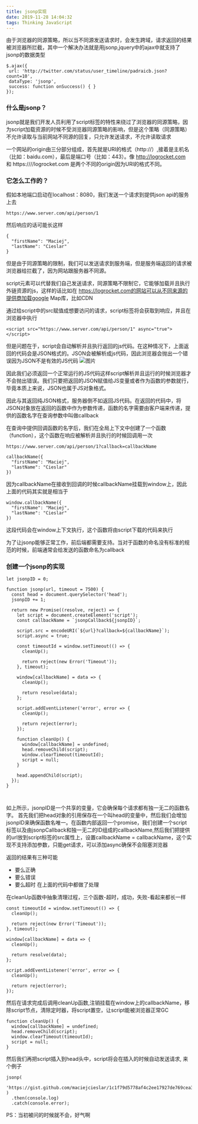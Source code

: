 ```yaml
---
title: jsonp实现
date: 2019-11-28 14:04:32
tags: Thinking JavaScript
---
```

由于浏览器的同源策略，所以当不同源发送请求时，会发生跨域，请求返回的结果被浏览器所拦截，其中一个解决办法就是用jsonp,jquery中的ajax中就支持了jsonp的数据类型
```
$.ajax({
 url: 'http://twitter.com/status/user_timeline/padraicb.json?count=10',
 dataType: 'jsonp',
 success: function onSuccess() { }
});
```
<!--more -->
### 什么是jsonp？

jsonp就是我们开发人员利用了script标签的特性来绕过了浏览器的同源策略，因为script加载资源的时候不受浏览器同源策略的影响，但是这个策略（同源策略）不允许读取与当前网站不同源的回复，只允许发送请求，不允许读取请求

一个网站的origin由三分部分组成，首先就是URI的格式（http://）,接着是主机名（比如：baidu.com），最后是端口号（比如：443）。像 http://logrocket.com 和 https:////logrocket.com 是两个不同的origin因为URI的格式不同。
### 它怎么工作的？

假如本地端口启动在localhost：8080，我们发送一个请求到提供json api的服务上去
```
https://www.server.com/api/person/1
```
然后响应的话可能长这样
```
{
  "firstName": "Maciej",
  "lastName": "Cieslar"
}
```
但是由于同源策略的限制，我们可以发送请求到服务端，但是服务端返回的请求被浏览器给拦截了，因为网站跟服务器不同源。

script元素可以代替我们自己发送请求，同源策略不限制它，它能够加载并且执行外链资源的js，这样的话比如在 https://logrocket.com的网站可以从不同来源的提供商加载google Map库，比如CDN

通过给script中的src赋值成想要访问的请求，script标签将会获取到响应，并且在浏览器中执行
```
<script src="https://www.server.com/api/person/1" async="true"></script>
```

但是问题在于，script会自动解析并且执行返回的js代码。在这种情况下，上面返回的代码会是JSON格式的。JSON会被解析成js代码，因此浏览器会抛出一个错误因为JSON不是有效的JS代码
![图片](https://i0.wp.com/blog.logrocket.com/wp-content/uploads/2019/11/invalid-syntax-error.png?w=730&ssl=1)

因此我们必须返回一个正常运行的JS代码这样script解析并且运行的时候浏览器才不会抛出错误。我们只要把返回的JSON赋值给JS变量或者作为函数的参数就行，毕竟本质上来说，JSON也属于JS对象格式。

因此与其返回纯JSON格式，服务器倒不如返回JS代码。在返回的代码中，将JSON对象放在返回的函数中作为参数传递，函数的名字需要由客户端来传递，提供的函数名字在查询参数中叫做callback

在查询中提供回调函数的名字后，我们在全局上下文中创建了一个函数（function），这个函数在响应被解析并且执行的时候回调用一次

```
https://www.server.com/api/person/1?callback=callbackName
```

```
callbackName({
  "firstName": "Maciej",
  "lastName": "Cieslar"
})
```
因为callbackName在接收到回调的时候callbackName挂载到window上，因此上面的代码其实就是相当于

```
window.callbackName({
  "firstName": "Maciej",
  "lastName": "Cieslar"
})
```

这段代码会在window上下文执行，这个函数将由script下载的代码来执行

为了让jsonp能够正常工作，前后端都需要支持。当对于函数的命名没有标准的规范的时候，前端通常会给发送的函数命名为callback


### 创建一个jsonp的实现
```
let jsonpID = 0;

function jsonp(url, timeout = 7500) {
  const head = document.querySelector('head');
  jsonpID += 1;

  return new Promise((resolve, reject) => {
    let script = document.createElement('script');
    const callbackName = `jsonpCallback${jsonpID}`;

    script.src = encodeURI(`${url}?callback=${callbackName}`);
    script.async = true;

    const timeoutId = window.setTimeout(() => {
      cleanUp();

      return reject(new Error('Timeout'));
    }, timeout);

    window[callbackName] = data => {
      cleanUp();

      return resolve(data);
    };

    script.addEventListener('error', error => {
      cleanUp();

      return reject(error);
    });

    function cleanUp() {
      window[callbackName] = undefined;
      head.removeChild(script);
      window.clearTimeout(timeoutId);
      script = null;
    }

    head.appendChild(script);
  });
}



```

如上所示，jsonpID是一个共享的变量，它会确保每个请求都有独一无二的函数名字。
首先我们把head对象的引用保存在一个叫head的变量中，然后我们会增加jsonpID来确保函数名唯一。在函数内部返回一个promise，我们创建一个script标签以及由jsonpCallback和独一无二的ID组成的callbackName,然后我们把提供的url放到script标签的src属性上，设置callbackName = callbackName，这个实现不支持添加参数，只能get请求，可以添加async确保不会阻塞浏览器

返回的结果有三种可能
+ 要么正确  
+ 要么错误  
+ 要么超时
在上面的代码中都做了处理

在cleanUp函数中抽象清理过程，三个函数-超时，成功，失败-看起来都长一样 
```
const timeoutId = window.setTimeout(() => {
  cleanUp();

  return reject(new Error('Timeout'));
}, timeout);

window[callbackName] = data => {
  cleanUp();

  return resolve(data);
};

script.addEventListener('error', error => {
  cleanUp();

  return reject(error);
});
```

然后在请求完成后调用cleanUp函数,注销挂载在window上的callbackName，移除script节点，清除定时器，将script置空，让script能被浏览器正常GC
```
function cleanUp() {
  window[callbackName] = undefined;
  head.removeChild(script);
  window.clearTimeout(timeoutId);
  script = null;
}
```
然后我们再把script插入到head头中，script将会在插入的时候自动发送请求,
来个例子
```
jsonp(
  'https://gist.github.com/maciejcieslar/1c1f79d5778af4c2ee17927de769cea3.json'
)
  .then(console.log)
  .catch(console.error);
```

PS：当初被问的时候就不会，好气啊

